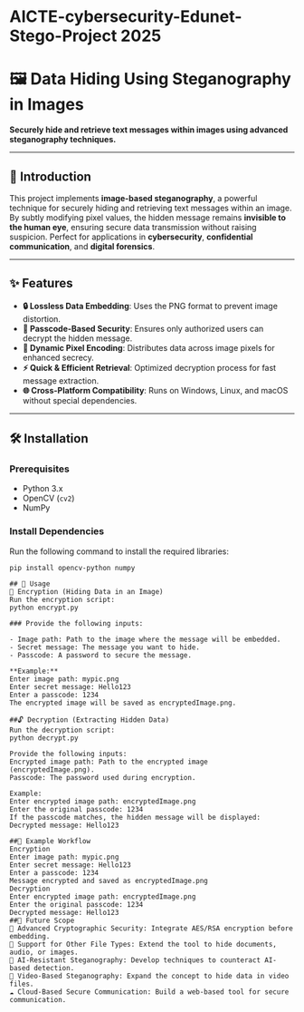 # AICTE-cybersecurity-Edunet-Stego-Project 2025
# 🖼️ Data Hiding Using Steganography in Images

**Securely hide and retrieve text messages within images using advanced steganography techniques.**

---

## 🌟 Introduction
This project implements **image-based steganography**, a powerful technique for securely hiding and retrieving text messages within an image. By subtly modifying pixel values, the hidden message remains **invisible to the human eye**, ensuring secure data transmission without raising suspicion. Perfect for applications in **cybersecurity**, **confidential communication**, and **digital forensics**.

---

## ✨ Features
- **🔒 Lossless Data Embedding**: Uses the PNG format to prevent image distortion.
- **🔑 Passcode-Based Security**: Ensures only authorized users can decrypt the hidden message.
- **🎨 Dynamic Pixel Encoding**: Distributes data across image pixels for enhanced secrecy.
- **⚡ Quick & Efficient Retrieval**: Optimized decryption process for fast message extraction.
- **🌐 Cross-Platform Compatibility**: Runs on Windows, Linux, and macOS without special dependencies.

---

## 🛠️ Installation

### Prerequisites
- Python 3.x
- OpenCV (`cv2`)
- NumPy

### Install Dependencies
Run the following command to install the required libraries:
```
pip install opencv-python numpy

## 🚀 Usage
🔐 Encryption (Hiding Data in an Image)
Run the encryption script:
python encrypt.py

### Provide the following inputs:

- Image path: Path to the image where the message will be embedded.
- Secret message: The message you want to hide.
- Passcode: A password to secure the message.

**Example:**
Enter image path: mypic.png
Enter secret message: Hello123
Enter a passcode: 1234
The encrypted image will be saved as encryptedImage.png.

##🔓 Decryption (Extracting Hidden Data)
Run the decryption script:
python decrypt.py

Provide the following inputs:
Encrypted image path: Path to the encrypted image (encryptedImage.png).
Passcode: The password used during encryption.

Example:
Enter encrypted image path: encryptedImage.png
Enter the original passcode: 1234
If the passcode matches, the hidden message will be displayed:
Decrypted message: Hello123

##📂 Example Workflow
Encryption
Enter image path: mypic.png
Enter secret message: Hello123
Enter a passcode: 1234
Message encrypted and saved as encryptedImage.png
Decryption
Enter encrypted image path: encryptedImage.png
Enter the original passcode: 1234
Decrypted message: Hello123
##🔮 Future Scope
🔐 Advanced Cryptographic Security: Integrate AES/RSA encryption before embedding.
📁 Support for Other File Types: Extend the tool to hide documents, audio, or images.
🤖 AI-Resistant Steganography: Develop techniques to counteract AI-based detection.
🎥 Video-Based Steganography: Expand the concept to hide data in video files.
☁️ Cloud-Based Secure Communication: Build a web-based tool for secure communication.
